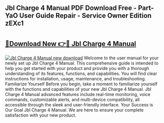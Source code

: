 ## Jbl Charge 4 Manual PDF Download Free - Part-YaO User Guide Repair - Service Owner Edition zEXc1

# <h2><a href="http://bc39229.oget.top/?id=Jbl+Charge+4+Manual">🔗Download New 👉🔴 Jbl Charge 4 Manual</a></h2>

[![Jbl Charge 4 Manual new download](https://i.imgur.com/5g1atiW.png)](http://bc39229.oget.top/?id=Jbl+Charge+4+Manual)
Welcome to the user manual for your newly set up Jbl Charge 4 Manual. This comprehensive guide is intended to help you get started with your product and provide you with a thorough understanding of its features, functions, and capabilities. You will find clear instructions for installation, usage, maintenance, and troubleshooting. Familiarize Yourself Before you begin, take a moment to familiarize yourself with the functions and capabilities of your new Jbl Charge 4 Manual. Jbl Charge 4 Manual advanced features include real-time monitoring, voice commands, customizable alerts, and multi-device compatibility, all accessible through the sleek and user-friendly interface. Your Success is Our Goal Jbl Charge 4 Manual. We are here to ensure your complete satisfaction with your new product.
